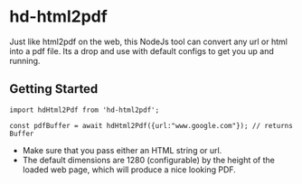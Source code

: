 # hd-html2pdf

Just like html2pdf on the web, this NodeJs tool can convert any url or html into a pdf file.
Its a drop and use with default configs to get you up and running.

## Getting Started

`
import hdHtml2Pdf from 'hd-html2pdf';
`

`
const pdfBuffer = await hdHtml2Pdf({url:"www.google.com"}); // returns Buffer
`

* Make sure that you pass either an HTML string or url.
* The default dimensions are 1280 (configurable) by the height of the loaded web page, which will produce a nice looking PDF.
